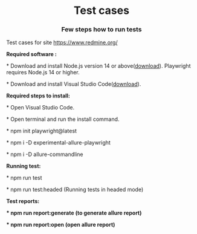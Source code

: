 <h1 align="center">Test cases</h1>
<h3 align="center">Few steps how to run tests</h3>

Test cases for site https://www.redmine.org/

<b>Required software :</b>

<p>* Download and install Node.js version 14 or above(<a href="https://nodejs.org/en/download/">download</a>). Playwright requires Node.js 14 or higher.</p>
<p>* Download and install Visual Studio Code(<a href="https://code.visualstudio.com/download">download</a>).</p>

<b>Required steps to install:</b>

<p>* Open Visual Studio Code.</p>
<p>* Open terminal and run the install command.</p>
<p>* npm init playwright@latest</p>
<p>* npm i -D experimental-allure-playwright</p>
<p>* npm i -D allure-commandline</p>

<b>Running test:</b>

<p>* npm run test</p>
<p>* npm run test:headed (Running tests in headed mode)</p>

<b>Test reports:

<p>* npm run report:generate (to generate allure report)</p>
<p>* npm run report:open  (open allure report)</p>
